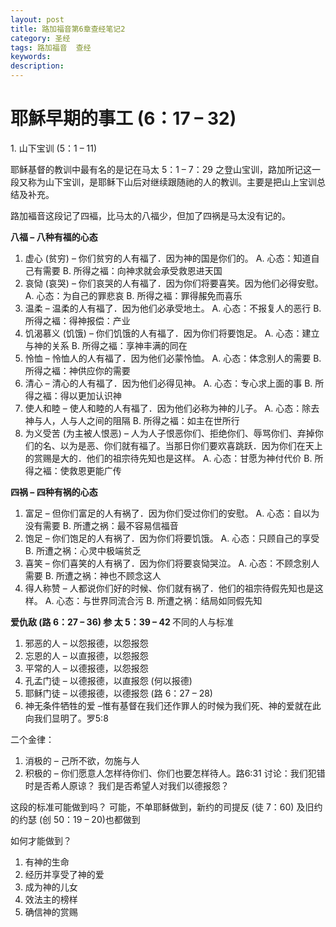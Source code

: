 ```yaml
---
layout: post
title: 路加福音第6章查经笔记2
category: 圣经
tags: 路加福音  查经
keywords: 
description: 
---
```

<h1>耶穌早期的事工 (6：17 – 32)</h1>
1. 山下宝训 (5：1 – 11)           


耶稣基督的教训中最有名的是记在马太 5：1 – 7：29 之登山宝训，路加所记这一段又称为山下宝训，是耶稣下山后对继续跟随祂的人的教训。主要是把山上宝训总结及补充。     

路加褔音这段记了四褔，比马太的八福少，但加了四祸是马太没有记的。

<strong>八福 – 八种有福的心态</strong>
1.	虚心 (贫穷) – 你们贫穷的人有福了．因为神的国是你们的。
A.	心态：知道自己有需要
B.	所得之褔：向神求就会承受救恩进天国
2.	哀恸 (哀哭) – 你们哀哭的人有福了．因为你们将要喜笑。因为他们必得安慰。
A.	心态：为自己的罪悲哀 
B.	所得之褔：罪得赧免而喜乐
3.	温柔 – 温柔的人有福了．因为他们必承受地土。
A.	心态：不报复人的恶行 
B.	所得之褔：得神报偿：产业
4.	饥渴慕义 (饥饿) – 你们饥饿的人有福了．因为你们将要饱足。
A.	心态：建立与神的关系 
B.	所得之褔：享神丰满的同在 
5.	怜恤 – 怜恤人的人有福了．因为他们必蒙怜恤。
A.	心态：体念别人的需要 
B.	所得之褔：神供应你的需要
6.	清心 – 清心的人有福了．因为他们必得见神。
A.	心态：专心求上面的事 
B.	所得之褔：得以更加认识神
7.	使人和睦 – 使人和睦的人有福了．因为他们必称为神的儿子。
A.	心态：除去神与人，人与人之间的阻隔 
B.	所得之褔：如主在世所行
8.	为义受苦 (为主被人恨恶) – 人为人子恨恶你们、拒绝你们、辱骂你们、弃掉你们的名、以为是恶、你们就有福了。当那日你们要欢喜跳跃．因为你们在天上的赏赐是大的．他们的祖宗待先知也是这样。
A.	心态：甘愿为神付代价 
B.	所得之褔：使救恩更能广传      

  <strong>四祸 – 四种有祸的心态</strong>
1.	富足 – 但你们富足的人有祸了．因为你们受过你们的安慰。
   A.	心态：自以为没有需要 
B.	所遭之祸：最不容易信福音
2.	饱足 – 你们饱足的人有祸了．因为你们将要饥饿。
A.	心态：只顾自己的享受 
B.	所遭之祸：心灵中极端贫乏
3.	喜笑 – 你们喜笑的人有祸了．因为你们将要哀恸哭泣。
A.	心态：不顾念别人需要 
B.	所遭之祸：神也不顾念这人
4.	得人称赞 – 人都说你们好的时候、你们就有祸了．他们的祖宗待假先知也是这样。
A.	心态：与世界同流合污 
B.	所遭之祸：结局如同假先知

<strong>爱仇敌 (路 6：27 – 36) 参 太 5：39 – 42 </strong>
不同的人与标准
1.	邪恶的人 – 以怨报德，以怨报怨
2.	忘恩的人 – 以直报德，以怨报怨
3.	平常的人 – 以德报德，以怨报怨
4.	孔孟门徒 – 以德报德，以直报怨 (何以报德)
5.	耶稣门徒 – 以德报德，以德报怨 (路 6：27 – 28)
6.	神无条件牺牲的爱 –惟有基督在我们还作罪人的时候为我们死、神的爱就在此向我们显明了。罗5:8

二个金律：
1.	消极的 – 己所不欲，勿施与人
2.	积极的 – 你们愿意人怎样待你们、你们也要怎样待人。路6:31 
讨论：我们犯错时是否希人原谅？
	   我们是否希望人对我们以德报怨？

这段的标准可能做到吗？
可能，不单耶稣做到，新约的司提反 (徒 7：60) 及旧约的约瑟 (创 50：19 – 20)也都做到

如何才能做到？
1.	有神的生命
2.	经历并享受了神的爱
3.	成为神的儿女
4.	效法主的榜样
5.	确信神的赏赐
